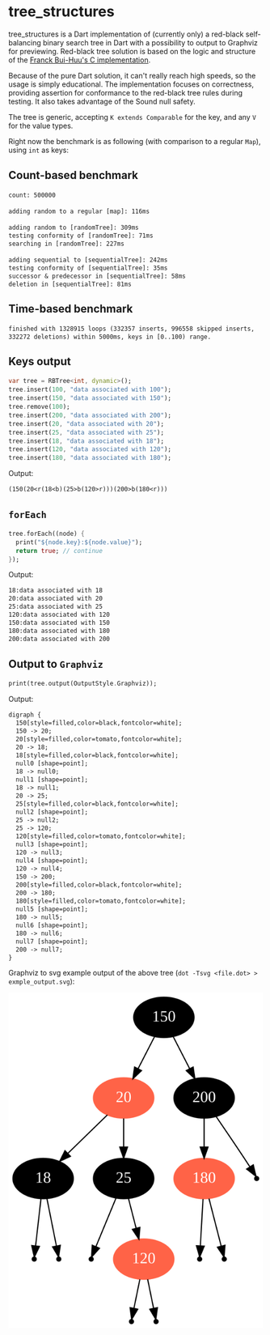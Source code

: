 # tree_structures

tree_structures is a Dart implementation of (currently only) a red-black self-balancing binary search tree in Dart with a possibility to output to Graphviz for previewing.
Red-black tree solution is based on the logic and structure of the [Franck Bui-Huu's C implementation](https://github.com/fbuihuu/libtree/blob/master/rb.c).

Because of the pure Dart solution, it can't really reach high speeds, so the usage is simply educational.
The implementation focuses on correctness, providing assertion for conformance to the red-black tree rules during testing.
It also takes advantage of the Sound null safety.

The tree is generic, accepting `K extends Comparable` for the key, and any `V` for the value types.

Right now the benchmark is as following (with comparison to a regular `Map`), using `int` as keys:

## Count-based benchmark

```
count: 500000

adding random to a regular [map]: 116ms

adding random to [randomTree]: 309ms
testing conformity of [randomTree]: 71ms
searching in [randomTree]: 227ms

adding sequential to [sequentialTree]: 242ms
testing conformity of [sequentialTree]: 35ms
successor & predecessor in [sequentialTree]: 58ms
deletion in [sequentialTree]: 81ms
```

## Time-based benchmark

```
finished with 1328915 loops (332357 inserts, 996558 skipped inserts, 332272 deletions) within 5000ms, keys in [0..100) range.
```

## Keys output

```dart
var tree = RBTree<int, dynamic>();
tree.insert(100, "data associated with 100");
tree.insert(150, "data associated with 150");
tree.remove(100);
tree.insert(200, "data associated with 200");
tree.insert(20, "data associated with 20");
tree.insert(25, "data associated with 25");
tree.insert(18, "data associated with 18");
tree.insert(120, "data associated with 120");
tree.insert(180, "data associated with 180");
```

Output:
```
(150(20<r(18<b)(25>b(120>r)))(200>b(180<r)))
```

## `forEach`

```dart
tree.forEach((node) {
  print("${node.key}:${node.value}");
  return true; // continue
});
```

Output:
```
18:data associated with 18
20:data associated with 20
25:data associated with 25
120:data associated with 120
150:data associated with 150
180:data associated with 180
200:data associated with 200
```

## Output to `Graphviz`

```dart
print(tree.output(OutputStyle.Graphviz));
```

Output:
```
digraph {
  150[style=filled,color=black,fontcolor=white];
  150 -> 20;
  20[style=filled,color=tomato,fontcolor=white];
  20 -> 18;
  18[style=filled,color=black,fontcolor=white];
  null0 [shape=point];
  18 -> null0;
  null1 [shape=point];
  18 -> null1;
  20 -> 25;
  25[style=filled,color=black,fontcolor=white];
  null2 [shape=point];
  25 -> null2;
  25 -> 120;
  120[style=filled,color=tomato,fontcolor=white];
  null3 [shape=point];
  120 -> null3;
  null4 [shape=point];
  120 -> null4;
  150 -> 200;
  200[style=filled,color=black,fontcolor=white];
  200 -> 180;
  180[style=filled,color=tomato,fontcolor=white];
  null5 [shape=point];
  180 -> null5;
  null6 [shape=point];
  180 -> null6;
  null7 [shape=point];
  200 -> null7;
}
```

Graphviz to svg example output of the above tree (`dot -Tsvg <file.dot> > exmple_output.svg`):

![svg](example_output.svg)